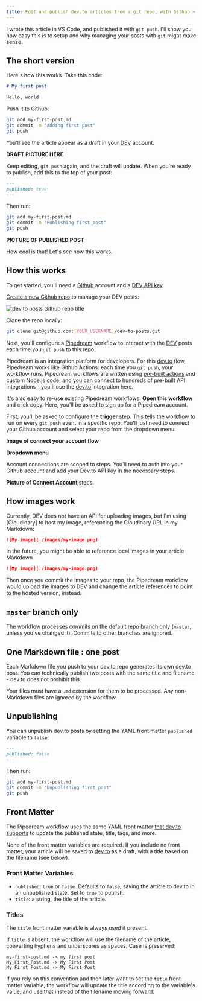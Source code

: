 ```yaml
---
title: Edit and publish dev.to articles from a git repo, with Github + Pipedream
---
```


I wrote this article in VS Code, and published it with `git push`. I'll show you how easy this is to setup and why managing your posts with `git` might make sense.

## The short version

Here's how this works. Take this code:

```markdown
# My first post

Hello, world!
```

Push it to Github:

```bash
git add my-first-post.md
git commit -m "Adding first post"
git push
```

You'll see the article appear as a draft in your [DEV](https://dev.to) account.

**DRAFT PICTURE HERE**

Keep editing, `git push` again, and the draft will update. When you're ready to publish, add this to the top of your post:

```markdown
---
published: true
---
```

Then run:

```bash
git add my-first-post.md
git commit -m "Publishing first post"
git push
```

**PICTURE OF PUBLISHED POST**

How cool is that! Let's see how this works.

## How this works

To get started, you'll need a [Github](https://github.com) account and a [DEV API key](https://dev.to/settings/account).

[Create a new Github repo](https://github.com/new) to manage your DEV posts:

![dev.to posts Github repo title](https://dev-to-uploads.s3.amazonaws.com/i/kgmyzh4vf6xmj1tbpuj1.png)

Clone the repo locally:

```bash
git clone git@github.com:[YOUR_USERNAME]/dev-to-posts.git
```

Next, you'll configure a [Pipedream](https://pipedream.com) workflow to interact with the [DEV](https://dev.to) posts each time you `git push` to this repo.

Pipedream is an integration platform for developers. For this [dev.to](https://dev.to) flow, Pipedream works like Github Actions: each time you `git push`, your workflow runs. Pipedream workflows are written using [pre-built actions](https://docs.pipedream.com/workflows/steps/actions/#using-existing-actions) and custom Node.js code, and you can connect to hundreds of pre-built API integrations - you'll use the [dev.to](https://dev.to) integration here.

It's also easy to re-use existing Pipedream workflows. **Open this workflow** and click copy. Here, you'll be asked to sign up for a Pipedream account.

First, you'll be asked to configure the **trigger** step. This tells the workflow to run on every `git push` event in a specific repo. You'll just need to connect your Github account and select your repo from the dropdown menu:

**Image of connect your account flow**

**Dropdown menu**

Account connections are scoped to steps. You'll need to auth into your Github account and add your Dev.to API key in the necessary steps.

**Picture of Connect Account** steps.

## How images work

Currently, DEV does not have an API for uploading images, but I'm using [Cloudinary] to host my image, referencing the Cloudinary URL in my Markdown:

```markdown
![My image](./images/my-image.png)
```

In the future, you might be able to reference local images in your article Markdown

```markdown
![My image](./images/my-image.png)
```

Then once you commit the images to your repo, the Pipedream workflow would upload the images to DEV and change the article references to point to the hosted version, instead.

## `master` branch only

The workflow processes commits on the default repo branch only (`master`, unless you've changed it). Commits to other branches are ignored.

## One Markdown file : one post

Each Markdown file you push to your dev.to repo generates its own dev.to post. You can technically publish two posts with the same title and filename - dev.to does not prohibit this.

Your files must have a `.md` extension for them to be processed. Any non-Markdown files are ignored by the workflow.

## Unpublishing

You can unpublish dev.to posts by setting the YAML front matter `published` variable to `false`:

```markdown
---
published: false
---
```

Then run:

```bash
git add my-first-post.md
git commit -m "Unpublishing first post"
git push
```

## Front Matter

The Pipedream workflow uses the same YAML front matter [that dev.to supports](https://dev.to/p/editor_guide) to update the published state, title, tags, and more.

None of the front matter variables are required. If you include no front matter, your article will be saved to [dev.to](https://dev.to/) as a draft, with a title based on the filename (see below).

### Front Matter Variables

- `published`: `true` or `false`. Defaults to `false`, saving the article to dev.to in an unpublished state. Set to `true` to publish.
- `title`: a string, the title of the article.

### Titles

The `title` front matter variable is always used if present.

If `title` is absent, the workflow will use the filename of the article, converting hyphens and underscores as spaces. Case is preserved:

```
my-first-post.md -> my first post
My_First_Post.md -> My First Post
My First Post.md -> My First Post
```

If you rely on this convention and then later want to set the `title` front matter variable, the workflow will update the title according to the variable's value, and use that instead of the filename moving forward.
